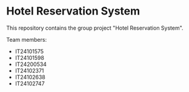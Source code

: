 # Hotel Reservation System

This repository contains the group project "Hotel Reservation System".

Team members:
- IT24101575
- IT24101598
- IT24200534
- IT24102371
- IT24102638
- IT24102747

